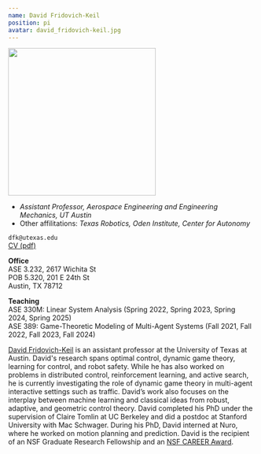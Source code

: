 ```yaml
---
name: David Fridovich-Keil
position: pi
avatar: david_fridovich-keil.jpg
---
```


<img width="300" src="{{site.baseurl}}/images/people/{{page.avatar}}" data-action="zoom">

- _Assistant Professor, Aerospace Engineering and Engineering Mechanics, UT Austin_<br>
- Other affilitations: _Texas Robotics, Oden Institute, Center for Autonomy_<br>

<i class="fa fa-envelope-o"></i> `dfk@utexas.edu`<br>
<i class="fa fa-newspaper-o"></i> [CV (pdf)](/documents/dfk_cv.pdf)

**Office**<br>
ASE 3.232, 2617 Wichita St<br>
POB 5.320, 201 E 24th St<br>
Austin, TX 78712

**Teaching**<br>
ASE 330M: Linear System Analysis (Spring 2022, Spring 2023, Spring 2024, Spring 2025)<br>
ASE 389: Game-Theoretic Modeling of Multi-Agent Systems (Fall 2021, Fall 2022, Fall 2023, Fall 2024)

[David Fridovich-Keil](https://dfridovi.github.io/) is an assistant professor at the University of Texas at Austin. David's research spans optimal control, dynamic game theory, learning for control, and robot safety. While he has also worked on problems in distributed control, reinforcement learning, and active search, he is currently investigating the role of dynamic game theory in multi-agent interactive settings such as traffic. David’s work also focuses on the interplay between machine learning and classical ideas from robust, adaptive, and geometric control theory. David completed his PhD under the supervision of Claire Tomlin at UC Berkeley and did a postdoc at Stanford University with Mac Schwager. During his PhD, David interned at Nuro, where he worked on motion planning and prediction. David is the recipient of an NSF Graduate Research Fellowship and an [NSF CAREER Award](https://clearoboticslab.github.io/CAREER/).
